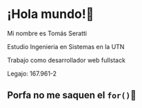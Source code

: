 # ¡Hola mundo!👋
Mi nombre es Tomás Seratti

Estudio Ingenieria en Sistemas en la UTN

Trabajo como desarrollador web fullstack

Legajo: 167.961-2

## Porfa no me saquen el `for()`🥺
